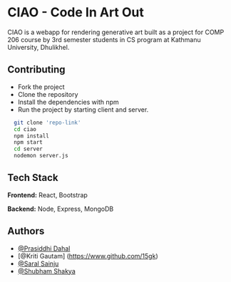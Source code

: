 
# CIAO - Code In Art Out

CIAO is a webapp for rendering generative art built as a project for COMP 206 course by 3rd semester students in CS program at Kathmanu University, Dhulikhel.

## Contributing


- Fork the project
- Clone the repository
- Install the dependencies with npm
- Run the project by starting client and server.


```bash
  git clone 'repo-link'
  cd ciao
  npm install
  npm start
  cd server
  nodemon server.js  
```
    
## Tech Stack

**Frontend:** React, Bootstrap

**Backend:** Node, Express, MongoDB


## Authors

- [@Prasiddhi Dahal](https://www.github.com/Prasiddhidahal)
- [@Kriti Gautam] (https://www.github.com/15gk)
- [@Saral Sainju](https://www.github.com/prg6useless)
- [@Shubham Shakya](https://www.github.com/suwubham)

